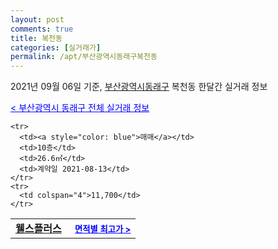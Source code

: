 ```yaml
---
layout: post
comments: true
title: 복천동
categories: [실거래가]
permalink: /apt/부산광역시동래구복천동
---
```


2021년 09월 06일 기준, <a href="/apt/부산광역시동래구">부산광역시동래구</a> 복천동 한달간 실거래 정보

<a style="color: blue;" href="/apt/부산광역시동래구">< 부산광역시 동래구 전체 실거래 정보</a>
<!---- start ---->
<table>
  <tr>
    <td colspan="4" style="font-weight: bold;"><a href="/apt/부산광역시동래구복천동웰스플러스">웰스플러스</a> &nbsp;&nbsp;&nbsp; <a style="color: blue; font-size: smaller;" href="/apt/부산광역시동래구복천동웰스플러스">면적별 최고가 ></a></td>
  </tr>
    
    <tr>
      <td><a style="color: blue">매매</a></td>
      <td>10층</td>
      <td>26.6㎡</td>
      <td>계약일 2021-08-13</td>
    </tr>
    <tr>
      <td colspan="4">11,700</td>
    </tr>
      
</table>
<!---- end ---->
    